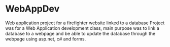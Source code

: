 # WebAppDev
Web application project for a firefighter website linked to a database
Project was for a Web Application development class, main purpose was to link a database to a webpage and 
be able to update the database through the webpage using asp.net, c# and forms.

